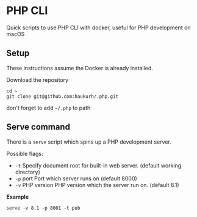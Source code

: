 # PHP CLI

Quick scripts to use PHP CLI with docker, useful for PHP development on macOS

## Setup

These instructions assume the Docker is already installed.

Download the repository

```shell
cd ~
git clone git@github.com:haukurh/.php.git
```

don't forget to add `~/.php` to path

## Serve command

There is a `serve` script which spins up a PHP development server.

Possible flags:

- `-t` <docroot>	Specify document root <docroot> for built-in web server. (default working directory)
- `-p` port			Port which server runs on (default 8000)
- `-v` PHP version	PHP version which the server run on. (default 8.1)

**Example**
```shell
serve -v 8.1 -p 8001 -t pub
```
